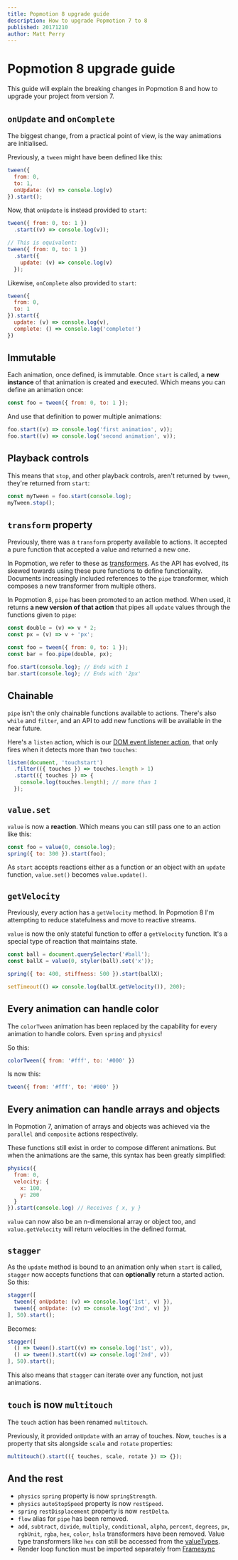 ```yaml
---
title: Popmotion 8 upgrade guide
description: How to upgrade Popmotion 7 to 8
published: 20171210
author: Matt Perry
---
```


# Popmotion 8 upgrade guide

This guide will explain the breaking changes in Popmotion 8 and how to upgrade your project from version 7.

## `onUpdate` and `onComplete`

The biggest change, from a practical point of view, is the way animations are initialised.

Previously, a `tween` might have been defined like this:

```javascript
tween({
  from: 0,
  to: 1,
  onUpdate: (v) => console.log(v)
}).start();
```

Now, that `onUpdate` is instead provided to `start`:

```javascript
tween({ from: 0, to: 1 })
  .start((v) => console.log(v));

// This is equivalent:
tween({ from: 0, to: 1 })
  .start({
    update: (v) => console.log(v)
  });
```

Likewise, `onComplete` also provided to `start`:

```javascript
tween({
  from: 0,
  to: 1
}).start({
  update: (v) => console.log(v),
  complete: () => console.log('complete!')
})
```

## Immutable

Each animation, once defined, is immutable. Once `start` is called, a **new instance** of that animation is created and executed. Which means you can define an animation once:

```javascript
const foo = tween({ from: 0, to: 1 });
```

And use that definition to power multiple animations:

```javascript
foo.start((v) => console.log('first animation', v));
foo.start((v) => console.log('second animation', v));
```

## Playback controls

This means that `stop`, and other playback controls, aren't returned by `tween`, they're returned from `start`:

```javascript
const myTween = foo.start(console.log);
myTween.stop();
```

## `transform` property

Previously, there was a `transform` property available to actions. It accepted  a pure function that accepted a value and returned a new one.

In Popmotion, we refer to these as [transformers](/api/transformers). As the API has evolved, its skewed towards using these pure functions to define functionality. Documents increasingly included references to the `pipe` transformer, which composes a new transformer from multiple others.

In Popmotion 8, `pipe` has been promoted to an action method. When used, it returns **a new version of that action** that pipes all `update` values through the functions given to `pipe`:

```javascript
const double = (v) => v * 2;
const px = (v) => v + 'px';

const foo = tween({ from: 0, to: 1 });
const bar = foo.pipe(double, px);

foo.start(console.log); // Ends with 1
bar.start(console.log); // Ends with '2px'
```

## Chainable

`pipe` isn't the only chainable functions available to actions. There's also `while` and `filter`, and an API to add new functions will be available in the near future.

Here's a `listen` action, which is our [DOM event listener action](/api/listen), that only fires when it detects more than two `touches`:

```javascript
listen(document, 'touchstart')
  .filter(({ touches }) => touches.length > 1)
  .start(({ touches }) => {
    console.log(touches.length); // more than 1
  });
```

## `value.set`

`value` is now a **reaction**. Which means you can still pass one to an action like this:

```javascript
const foo = value(0, console.log);
spring({ to: 300 }).start(foo);
```

As `start` accepts reactions either as a function or an object with an `update` function, `value.set()` becomes `value.update()`.

## `getVelocity`

Previously, every action has a `getVelocity` method. In Popmotion 8 I'm attempting to reduce statefulness and move to reactive streams.

`value` is now the only stateful function to offer a `getVelocity` function. It's a special type of reaction that maintains state.

```javascript
const ball = document.querySelector('#ball');
const ballX = value(0, styler(ball).set('x'));

spring({ to: 400, stiffness: 500 }).start(ballX);

setTimeout(() => console.log(ballX.getVelocity()), 200);
```

## Every animation can handle color

The `colorTween` animation has been replaced by the capability for every animation to handle colors. Even `spring` and `physics`!

So this:

```javascript
colorTween({ from: '#fff', to: '#000' })
```

Is now this:

```javascript
tween({ from: '#fff', to: '#000' })
```

## Every animation can handle arrays and objects

In Popmotion 7, animation of arrays and objects was achieved via the `parallel` and `composite` actions respectively.

These functions still exist in order to compose different animations. But when the animations are the same, this syntax has been greatly simplified:

```javascript
physics({
  from: 0,
  velocity: {
    x: 100,
    y: 200
  }
}).start(console.log) // Receives { x, y }
```

`value` can now also be an n-dimensional array or object too, and `value.getVelocity` will return velocities in the defined format.

## `stagger`

As the `update` method is bound to an animation only when `start` is called, `stagger` now accepts functions that can **optionally** return a started action. So this:

```javascript
stagger([
  tween({ onUpdate: (v) => console.log('1st', v) }),
  tween({ onUpdate: (v) => console.log('2nd', v) })
], 50).start();
```

Becomes: 

```javascript
stagger([
  () => tween().start((v) => console.log('1st', v)),
  () => tween().start((v) => console.log('2nd', v))
], 50).start();
```

This also means that `stagger` can iterate over any function, not just animations.

## `touch` is now `multitouch`

The `touch` action has been renamed `multitouch`.

Previously, it provided `onUpdate` with an array of touches. Now, `touches` is a property that sits alongside `scale` and `rotate` properties:

```javascript
multitouch().start(({ touches, scale, rotate }) => {});
```

## And the rest

- `physics` `spring` property is now `springStrength`.
- `physics` `autoStopSpeed` property is now `restSpeed`.
- `spring` `restDisplacement` property is now `restDelta`.
- `flow` alias for `pipe` has been removed.
- `add`, `subtract`, `divide`, `multiply`, `conditional`, `alpha`, `percent`, `degrees`, `px`, `rgbUnit`, `rgba`, `hex`, `color`, `hsla` transformers have been removed. Value type transformers like `hex` can still be accessed from the [valueTypes](https://github.com/Popmotion/popmotion/tree/master/packages/style-value-types).
- Render loop function must be imported separately from [Framesync](https://github.com/Popmotion/framesync)

